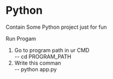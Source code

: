 # Python
Contain Some Python project just for fun

Run Progam

1. Go to program path in ur CMD <br>
-- cd PROGRAM_PATH
2. Write this comman <br>
-- python app.py

